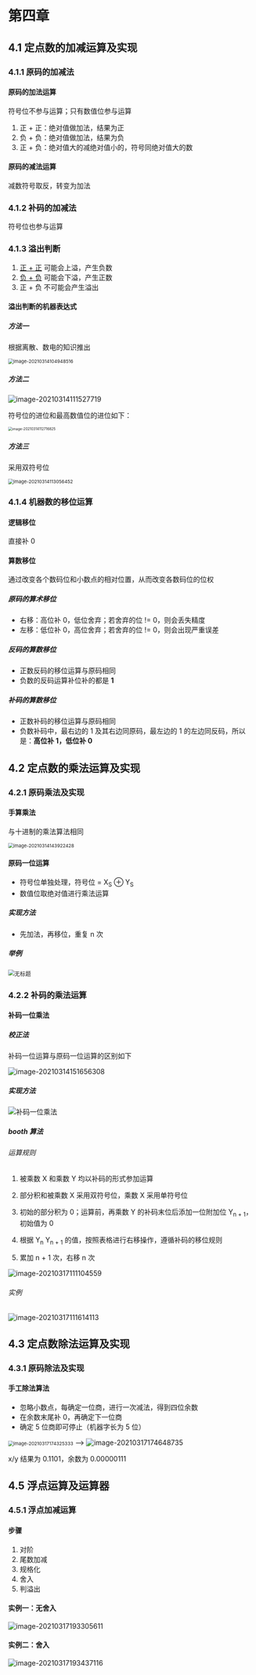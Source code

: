 # 第四章

## 4.1 定点数的加减运算及实现

### 4.1.1 原码的加减法

#### 原码的加法运算

符号位不参与运算；只有数值位参与运算

1. 正 + 正：绝对值做加法，结果为正
2. 负 + 负：绝对值做加法，结果为负
3. 正 + 负：绝对值大的减绝对值小的，符号同绝对值大的数

#### 原码的减法运算

减数符号取反，转变为加法

### 4.1.2 补码的加减法

符号位也参与运算

### 4.1.3 溢出判断

1. <u>正 + 正</u> 可能会上溢，产生负数
2. <u>负 + 负</u> 可能会下溢，产生正数
3. 正 + 负 不可能会产生溢出

#### 溢出判断的机器表达式

##### 方法一

根据离散、数电的知识推出

<img src="doc/image-20210314104948516.png" alt="image-20210314104948516" style="zoom:67%;" />	

##### 方法二

![image-20210314111527719](doc/image-20210314111527719.png)

符号位的进位和最高数值位的进位如下：

<img src="doc/image-20210314112716825.png" alt="image-20210314112716825" style="zoom:50%;" />	

##### 方法三

采用双符号位

<img src="../../../Users/Bencyq/AppData/Roaming/Typora/typora-user-images/image-20210314113056452.png" alt="image-20210314113056452" style="zoom:67%;" />	

### 4.1.4 机器数的移位运算

#### 逻辑移位

直接补 0

#### 算数移位

通过改变各个数码位和小数点的相对位置，从而改变各数码位的位权

##### 原码的算术移位

- 右移：高位补 0，低位舍弃；若舍弃的位 != 0，则会丢失精度
- 左移：低位补 0，高位舍弃；若舍弃的位 != 0，则会出现严重误差

##### 反码的算数移位

- 正数反码的移位运算与原码相同
- 负数的反码运算补位补的都是 **1** 

##### 补码的算数移位

- 正数补码的移位运算与原码相同
- 负数补码中，最右边的 1 及其右边同原码，最左边的 1 的左边同反码，所以是：**高位补 1，低位补 0**

## 4.2 定点数的乘法运算及实现

### 4.2.1 原码乘法及实现

#### 手算乘法

与十进制的乘法算法相同

<img src="doc/image-20210314143922428.png" alt="image-20210314143922428" style="zoom: 67%;" />	

#### 原码一位运算

- 符号位单独处理，符号位 = X<sub>S</sub> $\oplus$ Y<sub>S</sub> 
- 数值位取绝对值进行乘法运算

##### 实现方法

- 先加法，再移位，重复 n 次

##### 举例

<img src="doc/%E6%97%A0%E6%A0%87%E9%A2%98.png" alt="无标题" style="zoom:80%;" />	

### 4.2.2 补码的乘法运算

#### 补码一位乘法

##### 校正法

补码一位运算与原码一位运算的区别如下

![image-20210314151656308](doc/image-20210314151656308.png)	

##### 实现方法

![补码一位乘法](doc/%E8%A1%A5%E7%A0%81%E4%B8%80%E4%BD%8D%E4%B9%98%E6%B3%95.png)

##### booth 算法

###### 运算规则

1. 被乘数 X 和乘数 Y 均以补码的形式参加运算

2. 部分积和被乘数 X 采用双符号位，乘数 X 采用单符号位

3. 初始的部分积为 0；运算前，再乘数 Y 的补码末位后添加一位附加位 Y<sub>n + 1</sub>，初始值为 0

4. 根据 Y<sub>n</sub> Y<sub>n + 1</sub> 的值，按照表格进行右移操作，遵循补码的移位规则

5. 累加 n + 1 次，右移 n 次


![image-20210317111104559](doc/image-20210317111104559.png)

###### 实例

   ![image-20210317111614113](doc/image-20210317111614113.png)

 ## 4.3 定点数除法运算及实现

### 4.3.1 原码除法及实现

#### 手工除法算法

- 忽略小数点，每确定一位商，进行一次减法，得到四位余数
- 在余数末尾补 0，再确定下一位商
- 确定 5 位商即可停止（机器字长为 5 位）

<img src="doc/image-20210317174325333.png" alt="image-20210317174325333" style="zoom:67%;" />   -->   ![image-20210317174648735](doc/image-20210317174648735.png)

x/y 结果为 0.1101，余数为 0.00000111

## 4.5 浮点运算及运算器

### 4.5.1 浮点加减运算

 #### 步骤

1. 对阶
2. 尾数加减
3. 规格化
4. 舍入
5. 判溢出

#### 实例一：无舍入

![image-20210317193305611](doc/image-20210317193305611.png)	

#### 实例二：舍入

![image-20210317193437116](doc/image-20210317193437116.png)	